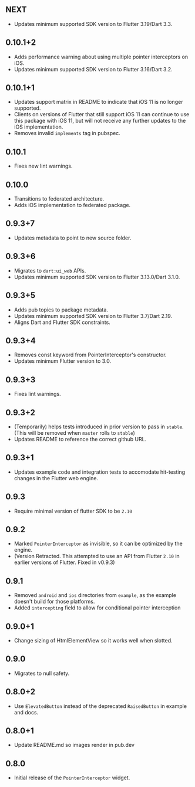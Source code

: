 ## NEXT

- Updates minimum supported SDK version to Flutter 3.19/Dart 3.3.

## 0.10.1+2

- Adds performance warning about using multiple pointer interceptors on iOS.
- Updates minimum supported SDK version to Flutter 3.16/Dart 3.2.

## 0.10.1+1

- Updates support matrix in README to indicate that iOS 11 is no longer supported.
- Clients on versions of Flutter that still support iOS 11 can continue to use this
  package with iOS 11, but will not receive any further updates to the iOS implementation.
- Removes invalid `implements` tag in pubspec.

## 0.10.1

- Fixes new lint warnings.

## 0.10.0

- Transitions to federated architecture.
- Adds iOS implementation to federated package.

## 0.9.3+7

- Updates metadata to point to new source folder.

## 0.9.3+6

- Migrates to `dart:ui_web` APIs.
- Updates minimum supported SDK version to Flutter 3.13.0/Dart 3.1.0.

## 0.9.3+5

- Adds pub topics to package metadata.
- Updates minimum supported SDK version to Flutter 3.7/Dart 2.19.
- Aligns Dart and Flutter SDK constraints.

## 0.9.3+4

- Removes const keyword from PointerInterceptor's constructor.
- Updates minimum Flutter version to 3.0.

## 0.9.3+3

- Fixes lint warnings.

## 0.9.3+2

- (Temporarily) helps tests introduced in prior version to pass in `stable`.
  (This will be removed when `master` rolls to `stable`)
- Updates README to reference the correct github URL.

## 0.9.3+1

- Updates example code and integration tests to accomodate hit-testing changes in the Flutter web engine.

## 0.9.3

- Require minimal version of flutter SDK to be `2.10`

## 0.9.2

- Marked `PointerInterceptor` as invisible, so it can be optimized by the engine.
- (Version Retracted. This attempted to use an API from Flutter `2.10` in earlier versions of Flutter. Fixed in v0.9.3)

## 0.9.1

- Removed `android` and `ios` directories from `example`, as the example doesn't
  build for those platforms.
- Added `intercepting` field to allow for conditional pointer interception

## 0.9.0+1

- Change sizing of HtmlElementView so it works well when slotted.

## 0.9.0

- Migrates to null safety.

## 0.8.0+2

- Use `ElevatedButton` instead of the deprecated `RaisedButton` in example and docs.

## 0.8.0+1

- Update README.md so images render in pub.dev

## 0.8.0

- Initial release of the `PointerInterceptor` widget.
